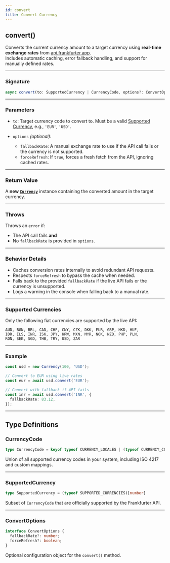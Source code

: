 ```yaml
---
id: convert
title: Convert Currency
---
```


## convert()

Converts the current currency amount to a target currency using **real-time exchange rates** from [api.frankfurter.app](https://api.frankfurter.app/).  
Includes automatic caching, error fallback handling, and support for manually defined rates.

---

### Signature

```ts
async convert(to: SupportedCurrency | CurrencyCode, options?: ConvertOptions): Promise<Currency>
```

---

### Parameters

* `to`:
  Target currency code to convert to. Must be a valid [Supported Currency](#supported-currencies), e.g., `'EUR'`, `'USD'`.

* `options` _(optional)_:

  * `fallbackRate`:
    A manual exchange rate to use if the API call fails or the currency is not supported.
  * `forceRefresh`:
    If `true`, forces a fresh fetch from the API, ignoring cached rates.

---

### Return Value

A **new [`Currency`](../Currency)** instance containing the converted amount in the target currency.

---

### Throws

Throws an `error` if:

* The API call fails **and**
* No `fallbackRate` is provided in `options`.

---

### Behavior Details

* Caches conversion rates internally to avoid redundant API requests.
* Respects `forceRefresh` to bypass the cache when needed.
* Falls back to the provided `fallbackRate` if the live API fails or the currency is unsupported.
* Logs a warning in the console when falling back to a manual rate.

---

### Supported Currencies

Only the following fiat currencies are supported by the live API:

```text
AUD, BGN, BRL, CAD, CHF, CNY, CZK, DKK, EUR, GBP, HKD, HUF,
IDR, ILS, INR, ISK, JPY, KRW, MXN, MYR, NOK, NZD, PHP, PLN,
RON, SEK, SGD, THB, TRY, USD, ZAR
```

---

### Example

```ts
const usd = new Currency(100, 'USD');

// Convert to EUR using live rates
const eur = await usd.convert('EUR');

// Convert with fallback if API fails
const inr = await usd.convert('INR', {
  fallbackRate: 83.12,
});
```

---

## Type Definitions

### CurrencyCode

```ts
type CurrencyCode = keyof typeof CURRENCY_LOCALES | (typeof CURRENCY_CODES)[number]
```

Union of all supported currency codes in your system, including ISO 4217 and custom mappings.

---

### SupportedCurrency

```ts
type SupportedCurrency = (typeof SUPPORTED_CURRENCIES)[number]
```

Subset of `CurrencyCode` that are officially supported by the Frankfurter API.

---

### ConvertOptions

```ts
interface ConvertOptions {
  fallbackRate?: number;
  forceRefresh?: boolean;
}
```

Optional configuration object for the `convert()` method.
